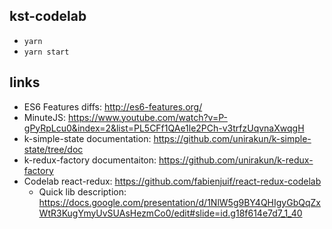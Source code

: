 ## kst-codelab

 - `yarn`
 - `yarn start`

## links
 - ES6 Features diffs: http://es6-features.org/
 - MinuteJS: https://www.youtube.com/watch?v=P-gPyRpLcu0&index=2&list=PL5CFf1QAe1le2PCh-v3trfzUqvnaXwqgH
 - k-simple-state documentation: https://github.com/unirakun/k-simple-state/tree/doc
 - k-redux-factory documentaiton: https://github.com/unirakun/k-redux-factory
 - Codelab react-redux: https://github.com/fabienjuif/react-redux-codelab
   * Quick lib description: https://docs.google.com/presentation/d/1NlW5g9BY4QHIgyGbQqZxWtR3KugYmyUvSUAsHezmCo0/edit#slide=id.g18f614e7d7_1_40
